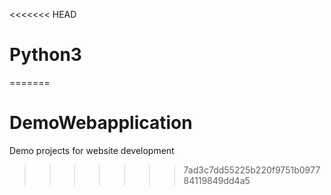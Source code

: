 <<<<<<< HEAD
# Python3
=======
# DemoWebapplication
Demo projects for website development
>>>>>>> 7ad3c7dd55225b220f9751b097784119849dd4a5
